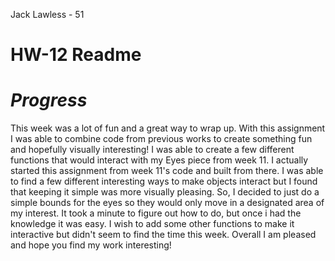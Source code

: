 Jack Lawless - 51

# HW-12 Readme

# *Progress*
This week was a lot of fun and a great way to wrap up. With this assignment I was able to combine code from previous works to create something fun and hopefully visually interesting! I was able to create a few different functions that would interact with my Eyes piece from week 11. I actually started this assignment from week 11's code and built from there. I was able to find a few different interesting ways to make objects interact but I found that keeping it simple was more visually pleasing. So, I decided to just do a simple bounds for the eyes so they would only move in a designated area of my interest. It took a minute to figure out how to do, but once i had the knowledge it was easy. I wish to add some other functions to make it interactive but didn't seem to find the time this week. Overall I am pleased and hope you find my work interesting!

